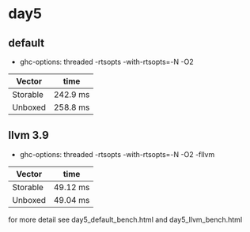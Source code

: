 # day5

## default
  - ghc-options: threaded -rtsopts -with-rtsopts=-N -O2

|   Vector   |   time   |
|------------|----------|
| Storable   | 242.9 ms |
| Unboxed    | 258.8 ms |


## llvm 3.9
 - ghc-options: threaded -rtsopts -with-rtsopts=-N -O2 -fllvm

|   Vector   |   time   |
|------------|----------|
| Storable   | 49.12 ms |
| Unboxed    | 49.04 ms |

for more detail see day5_default_bench.html and  day5_llvm_bench.html

